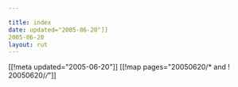 ```yaml
---

title: index
date: updated="2005-06-20"]]
2005-06-20
layout: rut
---
```


[[!meta updated="2005-06-20"]]
[[!map pages="20050620/* and ! 20050620/*/*"]]
